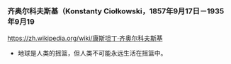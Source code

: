 ### 齐奥尔科夫斯基（Konstanty Ciołkowski，1857年9月17日－1935年9月19
https://zh.wikipedia.org/wiki/康斯坦丁·齐奥尔科夫斯基
- 地球是人类的摇篮，但人类不可能永远生活在摇篮中。